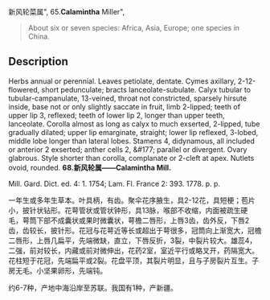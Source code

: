 新风轮菜属",
65.**Calamintha** Miller",

> About six or seven species: Africa, Asia, Europe; one species in China.

## Description
Herbs annual or perennial. Leaves petiolate, dentate. Cymes axillary, 2-12-flowered, short pedunculate; bracts lanceolate-subulate. Calyx tubular to tubular-campanulate, 13-veined, throat not constricted, sparsely hirsute inside, base not or only slightly saccate in fruit, limb 2-lipped; teeth of upper lip 3, reflexed; teeth of lower lip 2, longer than upper teeth, lanceolate. Corolla almost as long as calyx to much exserted, 2-lipped, tube gradually dilated; upper lip emarginate, straight; lower lip reflexed, 3-lobed, middle lobe longer than lateral lobes. Stamens 4, didynamous, all included or anterior 2 exserted; anther cells 2, &amp;#177; parallel or divergent. Ovary glabrous. Style shorter than corolla, complanate or 2-cleft at apex. Nutlets ovoid, rounded.
**68.新风轮属——Calamintha Mill.**

Mill. Gard. Dict. ed. 4: 1. 1754; Lam. Fl. France 2: 393. 1778. p. p.

一年生或多年生草本。叶具柄，有齿。聚伞花序腋生，具2-12花，具短梗；苞片小，披针状钻形。花萼管状或管状钟形，具13脉，喉部不收缩，内面被疏生硬毛，萼筒下部不成囊状或果时微囊状，萼檐二唇形，上唇3齿，齿外反，下唇2齿，齿较长，披针形。花冠与花萼近等长或超出于萼很多，冠筒向上渐宽大，冠檐二唇形，上唇几扁平，先端微缺，直立，下唇反折，3裂，中裂片较大。雄蕊4，二强，前对较长，内藏或前对微伸出，花药2室，室近平行或略叉开，药隔宽大。花柱短于花冠，先端扁平或2裂。花盘平顶，其裂片明显，且与子房裂片互生。子房无毛。小坚果卵形，先端钝。

约6-7种，产地中海沿岸至苏联。我国有1种，产新疆。

